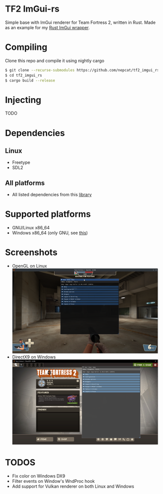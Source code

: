 # TF2 ImGui-rs
Simple base with ImGui renderer for Team Fortress 2, written in Rust. Made as an example for my [Rust ImGui wrapper](https://github.com/nepcat/imgui_rs).

# Compiling
Clone this repo and compile it using nightly cargo
```bash
$ git clone --recurse-submodules https://github.com/nepcat/tf2_imgui_rs
$ cd tf2_imgui_rs
$ cargo build --release
```

# Injecting
TODO

# Dependencies
## Linux
* Freetype
* SDL2
## All platforms
* All listed dependencies from this [library](https://github.com/nepcat/imgui_rs?tab=readme-ov-file#dependencies)

# Supported platforms
* GNU/Linux x86_64
* Windows x86_64 (only GNU, see [this](https://github.com/nepcat/imgui_rs/issues/1))

# Screenshots
* OpenGL on Linux
![](./images/SDL2_OpenGL3.png)
* DirectX9 on Windows
![](./images/Win32_DirectX9.png)

# TODOS
* Fix color on Windows DX9
* Filter events on Window's WndProc hook
* Add support for Vulkan renderer on both Linux and Windows